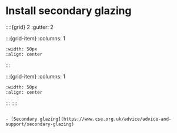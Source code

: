 # Install secondary glazing


::::{grid} 2
:gutter: 2

:::{grid-item}
:columns: 1
```{image} ../images/cost-5.jpg
:width: 50px
:align: center
```
:::

:::{grid-item}
:columns: 1 
```{image} ../images/4-star.jpg
:width: 50px
:align: center
```
:::
::::


```{admonition} More information

- [Secondary glazing](https://www.cse.org.uk/advice/advice-and-support/secondary-glazing)
```